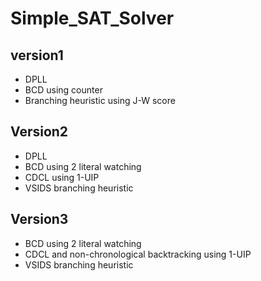 # Simple_SAT_Solver

## version1

- DPLL
- BCD using counter
- Branching heuristic using J-W score

## Version2

- DPLL
- BCD using 2 literal watching
- CDCL using 1-UIP
- VSIDS branching heuristic

## Version3

- BCD using 2 literal watching
- CDCL and non-chronological backtracking using 1-UIP
- VSIDS branching heuristic